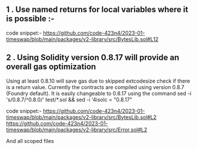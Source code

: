 ## 1 . Use named returns for local variables where it is possible :-

code snippet:-
https://github.com/code-423n4/2023-01-timeswap/blob/main/packages/v2-library/src/BytesLib.sol#L12

## 2 . Using Solidity version 0.8.17 will provide an overall gas optimization

Using at least 0.8.10 will save gas due to skipped extcodesize check if there is a return value. Currently the contracts are compiled using version 0.8.7 (Foundry default). It is easily changeable to 0.8.17 using the command sed -i 's/0\.8\.7/^0.8.0/' test/*.sol && sed -i '4isolc = "0.8.17"

code snippet:-
https://github.com/code-423n4/2023-01-timeswap/blob/main/packages/v2-library/src/BytesLib.sol#L2
https://github.com/code-423n4/2023-01-timeswap/blob/main/packages/v2-library/src/Error.sol#L2

And all scoped files


